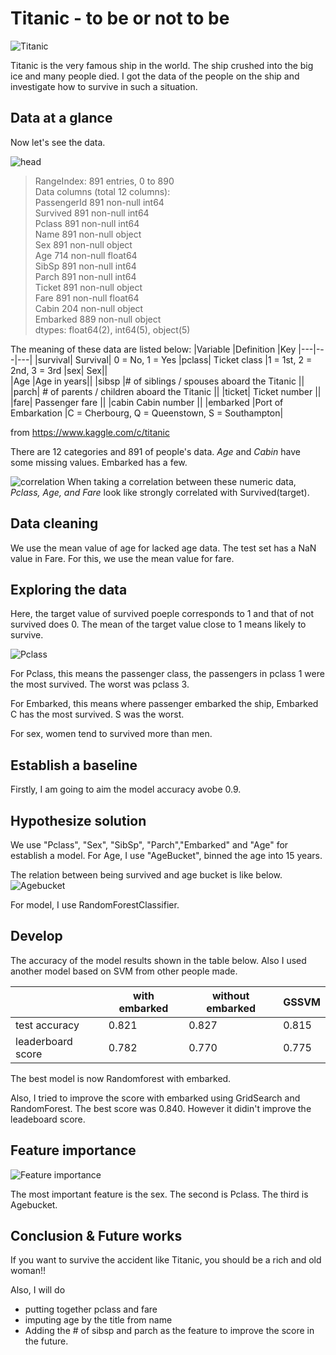 # Titanic - to be or not to be

![Titanic](https://user-images.githubusercontent.com/5339011/97196060-69042a00-1782-11eb-9acb-8b79019f913a.png)

Titanic is the very famous ship in the world. The ship crushed into the big ice and many people died.
I got the data of the people on the ship and investigate how to survive in such a situation.

## Data at a glance

Now let's see the data.

![head](https://user-images.githubusercontent.com/5339011/97246446-b5c42100-17d3-11eb-96a3-f808c25646e2.png)

> RangeIndex: 891 entries, 0 to 890  
> Data columns (total 12 columns):  
> PassengerId    891 non-null int64  
> Survived       891 non-null int64  
> Pclass         891 non-null int64  
> Name           891 non-null object  
> Sex            891 non-null object  
> Age            714 non-null float64  
> SibSp          891 non-null int64  
> Parch          891 non-null int64  
> Ticket         891 non-null object  
> Fare           891 non-null float64  
> Cabin          204 non-null object  
> Embarked       889 non-null object  
> dtypes: float64(2), int64(5), object(5)

The meaning of these data are listed below:
|Variable	|Definition	|Key
|---|---|---|
|survival|	Survival|	0 = No, 1 = Yes
|pclass|	Ticket class	|1 = 1st, 2 = 2nd, 3 = 3rd
|sex|	Sex||	
|Age	|Age in years||	
|sibsp	|# of siblings / spouses aboard the Titanic	||
|parch|	# of parents / children aboard the Titanic	||
|ticket|	Ticket number	||
|fare|	Passenger fare	||
|cabin	Cabin number	||
|embarked	|Port of Embarkation	|C = Cherbourg, Q = Queenstown, S = Southampton|

from https://www.kaggle.com/c/titanic

There are 12 categories and 891 of people's data.
*Age* and *Cabin* have some missing values. Embarked has a few.

![correlation](https://user-images.githubusercontent.com/5339011/97213917-a8d60c00-1798-11eb-99b0-9070b8ec0864.png)
When taking a correlation between these numeric data, *Pclass, Age, and Fare* look like strongly correlated with Survived(target).

## Data cleaning
We use the mean value of age for lacked age data.
The test set has a NaN value in Fare. For this, we use the mean value for fare.

## Exploring the data
Here, the target value of survived poeple corresponds to 1 and that of not survived does 0.
The mean of the target value close to 1 means likely to survive.

![Pclass](https://user-images.githubusercontent.com/5339011/97223809-a7abdb80-17a6-11eb-99bc-1415471fb822.png)

For Pclass, this means the passenger class, the passengers in pclass 1 were the most survived.
The worst was pclass 3.

For Embarked, this means where passenger embarked the ship, Embarked C has the most survived. S was the worst.

For sex, women tend to survived more than men.

## Establish a baseline
Firstly, I am going to aim the model accuracy avobe 0.9.

## Hypothesize solution
We use "Pclass", "Sex", "SibSp", "Parch","Embarked" and "Age" for establish a model.
For Age, I use "AgeBucket", binned the age into 15 years.

The relation between being survived and age bucket is like below.
![Agebucket](https://user-images.githubusercontent.com/5339011/97226464-64536c00-17aa-11eb-9c91-8b4d827a49e3.png)

For model, I use RandomForestClassifier.

## Develop
The accuracy of the model results shown in the table below.
Also I used another model based on SVM from other people made.

|   | with embarked | without embarked | GSSVM |
| --- | ----------- | --------- | ------ |
| test accuracy | 0.821 | 0.827 | 0.815 |
| leaderboard score | 0.782 | 0.770 | 0.775 |

The best model is now Randomforest with embarked.

Also, I tried to improve the score with embarked using GridSearch and RandomForest.
The best score was 0.840. However it didin't improve the leadeboard score.

## Feature importance
![Feature importance](https://user-images.githubusercontent.com/5339011/97223816-a9759f00-17a6-11eb-9a14-cdd64cf8277e.png)

The most important feature is the sex. The second is Pclass. The third is Agebucket.


## Conclusion & Future works

If you want to survive the accident like Titanic,
you should be a rich and old woman!!

Also, I will do
- putting together pclass and fare
- imputing age by the title from name
- Adding the # of sibsp and parch as the feature
to improve the score in the future.
